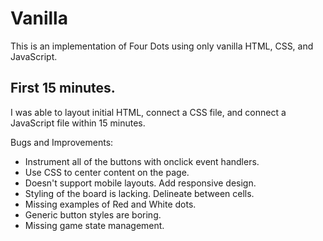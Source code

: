 # Vanilla

This is an implementation of Four Dots using only vanilla HTML, CSS, and JavaScript.

## First 15 minutes.

I was able to layout initial HTML, connect a CSS file, and connect a JavaScript file within 15 minutes.

Bugs and Improvements:

- Instrument all of the buttons with onclick event handlers.
- Use CSS to center content on the page.
- Doesn't support mobile layouts. Add responsive design.
- Styling of the board is lacking. Delineate between cells.
- Missing examples of Red and White dots.
- Generic button styles are boring.
- Missing game state management.
